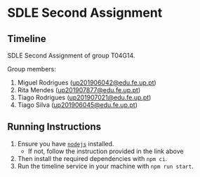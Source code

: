 # SDLE Second Assignment

## Timeline

SDLE Second Assignment of group T04G14.

Group members:

1. Miguel Rodrigues (up201906042@edu.fe.up.pt)
2. Rita Mendes (up201907877@edu.fe.up.pt)
3. Tiago Rodrigues (up201907021@edu.fe.up.pt)
4. Tiago Silva (up201906045@edu.fe.up.pt)

## Running Instructions

1. Ensure you have [`nodejs`](https://nodejs.org/en/) installed.
    - If not, follow the instruction provided in the link above
2. Then install the required dependencies with `npm ci`.
3. Run the timeline service in your machine with `npm run start`.
